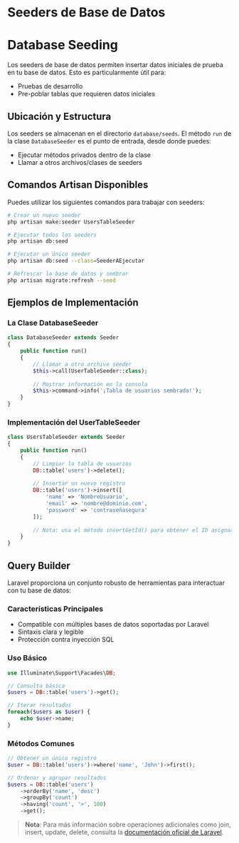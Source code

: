 # Seeders de Base de Datos

# Database Seeding

Los seeders de base de datos permiten insertar datos iniciales de prueba en tu base de datos. Esto es particularmente útil para:

- Pruebas de desarrollo
- Pre-poblar tablas que requieren datos iniciales

## Ubicación y Estructura

Los seeders se almacenan en el directorio `database/seeds`. El método `run` de la clase `DatabaseSeeder` es el punto de entrada, desde donde puedes:

- Ejecutar métodos privados dentro de la clase
- Llamar a otros archivos/clases de seeders

## Comandos Artisan Disponibles

Puedes utilizar los siguientes comandos para trabajar con seeders:

```bash
# Crear un nuevo seeder
php artisan make:seeder UsersTableSeeder

# Ejecutar todos los seeders
php artisan db:seed

# Ejecutar un único seeder
php artisan db:seed --class=SeederAEjecutar

# Refrescar la base de datos y sembrar
php artisan migrate:refresh --seed
```

## Ejemplos de Implementación

### La Clase DatabaseSeeder

```php
class DatabaseSeeder extends Seeder 
{
    public function run() 
    {
        // Llamar a otro archivo seeder
        $this->call(UserTableSeeder::class);
        
        // Mostrar información en la consola
        $this->command->info('¡Tabla de usuarios sembrada!');
    }
}
```

### Implementación del UserTableSeeder

```php
class UsersTableSeeder extends Seeder 
{
    public function run() 
    {
        // Limpiar la tabla de usuarios
        DB::table('users')->delete();
        
        // Insertar un nuevo registro
        DB::table('users')->insert([
            'name' => 'NombreUsuario',
            'email' => 'nombre@dominio.com',
            'password' => 'contraseñasegura'
        ]);
        
        // Nota: usa el método insertGetId() para obtener el ID asignado
    }
}
```

## Query Builder

Laravel proporciona un conjunto robusto de herramientas para interactuar con tu base de datos:

### Características Principales

- Compatible con múltiples bases de datos soportadas por Laravel
- Sintaxis clara y legible
- Protección contra inyección SQL

### Uso Básico

```php
use Illuminate\Support\Facades\DB;

// Consulta básica
$users = DB::table('users')->get();

// Iterar resultados
foreach($users as $user) {
    echo $user->name;
}
```

### Métodos Comunes

```php
// Obtener un único registro
$user = DB::table('users')->where('name', 'John')->first();

// Ordenar y agrupar resultados
$users = DB::table('users')
    ->orderBy('name', 'desc')
    ->groupBy('count')
    ->having('count', '>', 100)
    ->get();
```

> **Nota**: Para más información sobre operaciones adicionales como join, insert, update, delete, consulta la [documentación oficial de Laravel](https://laravel.com/docs).
